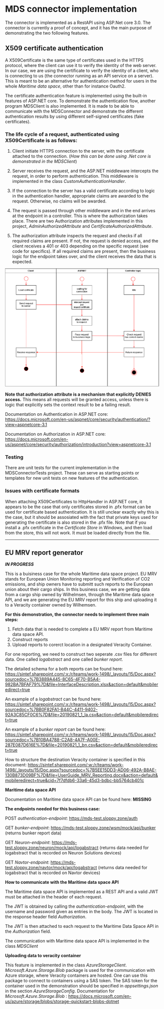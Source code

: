 # MDS connector implementation
The connector is implemented as a RestAPI using ASP.Net core 3.0. The connector is currently a proof of concept, and it has the main purpose of demonstrating the two following features.

## **X509 certificate authentication**
A X509Certificate is the same type of certificates used in the HTTPS protocol, where the client can use it to verify the identity of the web server. In our case, we are using the certificate to verify the identity of a client, who is connecting to us (the connector running as an API service on a server). This is meant to be an alternative for authentication method for users in the whole *Maritime data space*, other than for instance Oauth2.

The certificate authentication feature is implemented using the built-in features of ASP.NET core.
To demonstrate the authentication flow, another program MDSClient is also implemented. It is made to be able to communicate with the MDSConnector and demonstrate the different authentication results by using different self-signed certificates (fake certificates).

### **The life cycle of a request, authenticated using X509Certificate is as follows:**
1.	Client initiate HTTPS connection to the server, with the certificate attached to the connection. (*How this can be done using .Net core is demonstrated in the MDSClient*)

2.	Server receives the request, and the ASP.NET middleware intercepts the request, in order to perform authentication. This middleware is implemented in the class *CustomAuthenticationHandler*.

3.	If the connection to the server has a valid certificate according to logic in the authentication handler, appropriate claims are awarded to the request. Otherwise, no claims will be awarded.

4.	The request is passed through other middleware and in the end arrives at the endpoint in a controller. This is where the authorization takes place. There are two Authorization attributes implemented in this project, *AdminAuthorizedAttribute* and *CertificateAuthorizedAttribute*.

5.	The authorization attribute inspects the request and checks if all required claims are present. If not, the request is denied access, and the client receives a 401 or 403 depending on the specific request (see code for specifics). If all required claims are present, then the business logic for the endpoint takes over, and the client receives the data that is expected. 

<img src="docs/Certificate%20authentication%20flowchart.png">

**Note that authorization attribute is a mechanism that explicitly DENIES access.** This means all requests will be granted access, unless there is logic that explicitly sets the context result to be a failing result.

Documentation on Authentication in ASP.NET core: https://docs.microsoft.com/en-us/aspnet/core/security/authentication/?view=aspnetcore-3.1

Documentation on Authorization in ASP.NET core: https://docs.microsoft.com/en-us/aspnet/core/security/authorization/introduction?view=aspnetcore-3.1

### **Testing**

There are unit tests for the current implementation in the MDSConnectorTests project. These can serve as starting points or templates for new unit tests on new features of the authentication. 

### **Issues with certificate formats**
When attaching X509Certificates to HttpHandler in ASP.NET core, it appears to be the case that only certificates stored in .pfx format can be used for certificate based authentication. It is still unclear exactly why this is the case, but it should be assosiated with the fact that private keys used for generating the certificate is also stored in the .pfx file. Note that if you install a .pfx certificate in the *Certificate Store* in Windows, and then load from the store, this will not work. It must be loaded directly from the file.

****

## **EU MRV report generator** 
*__IN PROGRESS__*

This is a buisiness case for the whole Maritime data space project. EU MRV stands for European Union Monitoring reporting and Verification of CO2 emissions, and ship owners have to submitt such reports to the European union about their cargo ships. In this business case, we are getting data from a cargo ship owned by Wilhelmsen, through the Maritime data space API, and we are generating the EU MRV report for this ship and uploading it to a Veracity container owned by Wilhemsen.

**For this demonstration, the connector needs to implement three main steps:**
1. Fetch data that is needed to complete a EU MRV report from Maritime data space API.
2. Construct reports
3. Upload reports to corerct location in a designated Veracity Container.

For one reporting, we need to construct two seperate .csv files for different data. One called *logabstract* and one called *bunker report*. 

The detailed schema for a both reports can be found here: https://sintef.sharepoint.com/:x:/r/teams/work-1498/_layouts/15/Doc.aspx?sourcedoc=%7B3889A445-8C65-4F70-B5A4-982BA7BFAF79%7D&file=InterfaceDescription.xlsx&action=default&mobileredirect=true

An example of a *logabstract* can be found here: https://sintef.sharepoint.com/:x:/r/teams/work-1498/_layouts/15/Doc.aspx?sourcedoc=%7BB0F82FA1-B44C-4411-9402-92A3C85CF0C6%7D&file=20190821_1_la.csv&action=default&mobileredirect=true

An example of a *bunker report* can be found here: https://sintef.sharepoint.com/:x:/r/teams/work-1498/_layouts/15/Doc.aspx?sourcedoc=%7B10BA4788-C2A8-4A7F-A00E-287E087D616E%7D&file=20190821_1_bn.csv&action=default&mobileredirect=true

How to structure the destination Veracity container is specified in this document: https://sintef.sharepoint.com/:w:/r/teams/work-1498/_layouts/15/Doc.aspx?sourcedoc=%7B5EE15DD3-AD06-492A-B8AE-130B873D09BF%7D&file=UserGuide_MRV_Reporting.docx&action=default&mobileredirect=true&cid=7f7dfdb6-33a6-45d3-bdbc-bb5764cb401c

**Maritime data space API**

Documentation on Maritime data space API can be found here: **MISSING**


**The endpoints needed for this business case:**

POST *authentication-endpoint*: https://mds-test.sloppy.zone/auth

GET *bunker-endpoint*: https://mds-test.sloppy.zone/wsm/mock/api/bunker (returns bunker report data)

GET *Neuron-endpoint*: https://mds-test.sloppy.zone/neuron/mock/api/logabstract (returns data needed for logabstract that is recorded on Neuron Solutions devices)

GET *Navtor-endpoint*: https://mds-test.sloppy.zone/navtor/mock/api/logabstract (returns data needed for logabstract that is recorded on Navtor devices)

**How to communicate with the Maritime data space API**

The Maritime data space API is implemented as a REST API and a valid JWT must be attached in the header of each request.

The JWT is obtained by calling the *authentication-endpoint*, with the username and password given as entries in the body. The JWT is located in the response header field *Authorization*.

The JWT is then attached to each request to the Maritime Data Space API in the *Authorization* field.

The communication with Maritime data space API is implemented in the class *MDSClient*

**Uploading data to veracity container**

This feature is implemented in the class *AzureStorageClient*. *Microsoft.Azure.Storage.Blob* package is used for the communication with Azure storage, where Veracity containers are hosted. One can use this package to connect to containers using a SAS token. The SAS token for the container used in the demonstration should be specified in *appsettings.json* in the section *AzureStorageConfig*.
Documentation for *Microsoft.Azure.Storage.Blob* : https://docs.microsoft.com/en-us/azure/storage/blobs/storage-quickstart-blobs-dotnet
